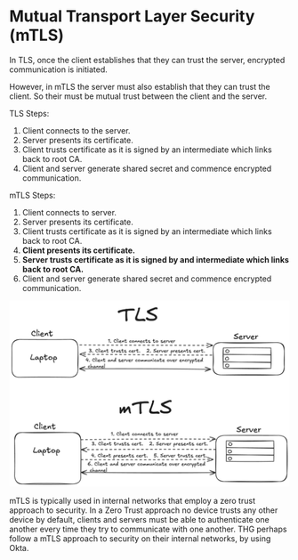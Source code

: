 # Mutual Transport Layer Security (mTLS)

In TLS, once the client establishes that they can trust the server, encrypted communication is initiated.

However, in mTLS the server must also establish that they can trust the client. So their must be mutual trust between the client and the server. 

TLS Steps:
1. Client connects to the server.
2. Server presents its certificate.
3. Client trusts certificate as it is signed by an intermediate which links back to root CA.
4. Client and server generate shared secret and commence encrypted communication.

mTLS Steps:
1. Client connects to server.
2. Server presents its certificate.
3. Client trusts certificate as it is signed by an intermediate which links back to root CA.
4. **Client presents its certificate.**
5. **Server trusts certificate as it is signed by and intermediate which links back to root CA.**
6. Client and server generate shared secret and commence encrypted communication.

![Diagrams showing the process of TLS and mTLS](./tls-mlts-process.png)

mTLS is typically used in internal networks that employ a zero trust approach to security. In a Zero Trust approach no device trusts any other device by default, clients and servers must be able to authenticate one another every time they try to communicate with one another. THG perhaps follow a mTLS approach to security on their internal networks, by using Okta.